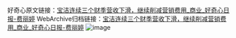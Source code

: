好奇心原文链接：[宝洁连续三个财季营收下滑，继续削减营销费用_商业_好奇心日报-费丽婷](https://www.qdaily.com/articles/8889.html)
WebArchive归档链接：[宝洁连续三个财季营收下滑，继续削减营销费用_商业_好奇心日报-费丽婷](http://web.archive.org/web/20190623153623/https://www.qdaily.com/articles/8889.html)
![image](http://ww3.sinaimg.cn/large/007d5XDpgy1g3ve1i84iwj30u02ds4qp)
